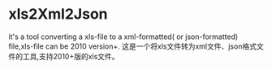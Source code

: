# xls2Xml2Json
it's a tool converting a xls-file to a xml-formatted( or json-formatted) file,xls-file can be 2010 version+.
这是一个将xls文件转为xml文件、json格式文件的工具,支持2010+版的xls文件。


